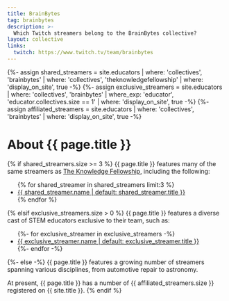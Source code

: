 ```yaml
---
title: BrainBytes
tag: brainbytes
description: >-
  Which Twitch streamers belong to the BrainBytes collective?
layout: collective
links:
  twitch: https://www.twitch.tv/team/brainbytes
---
```

{%- assign shared_streamers = site.educators | where: 'collectives', 'brainbytes' | where: 'collectives', 'theknowledgefellowship' | where: 'display_on_site', true -%}
{%- assign exclusive_streamers = site.educators | where: 'collectives', 'brainbytes' | where_exp: 'educator', 'educator.collectives.size == 1' | where: 'display_on_site', true -%}
{%- assign affiliated_streamers = site.educators | where: 'collectives', 'brainbytes' | where: 'display_on_site', true -%}
# About {{ page.title }}

{% if shared_streamers.size >= 3 %}
{{ page.title }} features many of the same streamers as <a href="{{ '/collectives/theknowledgefellowship' | relative_url }}">The Knowledge Fellowship</a>, including the following:
<ul class="list-streamers">
{% for shared_streamer in shared_streamers limit:3 %}
  <li>
    <a href="{{ shared_streamer.url }}">{{ shared_streamer.name | default: shared_streamer.title }}</a>
  </li>
{% endfor %}
</ul>
{% elsif exclusive_streamers.size > 0 %}
{{ page.title }} features a diverse cast of STEM educators exclusive to their team, such as:

<ul class="list-streamers">
{%- for exclusive_streamer in exclusive_streamers -%}
  <li>
    <a href="{{ exclusive_streamer.url }}">{{ exclusive_streamer.name | default: exclusive_streamer.title }}</a>
  </li>
{%- endfor -%}
</ul>
{%- else -%}
{{ page.title }} features a growing number of streamers spanning various disciplines, from automotive repair to astronomy.

At present, {{ page.title }} has a number of <span class="counter">{{ affiliated_streamers.size }}</span> registered on {{ site.title }}.
{% endif %}
